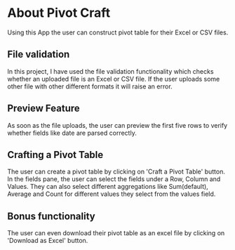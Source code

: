 # About Pivot Craft
Using this App the user can construct pivot table for their Excel or CSV files.

## File validation

In this project, I have used the file validation functionality which checks whether an uploaded file is an Excel or CSV file. If the user uploads some other file with other different formats it will raise an error.

## Preview Feature

As soon as the file uploads, the user can preview the first five rows to verify whether fields like date are parsed correctly.

## Crafting a Pivot Table

The user can create a pivot table by clicking on 'Craft a Pivot Table' button.
In the fields pane, the user can select the fields under a Row, Column and Values.
They can also select different aggregations like Sum(default), Average and Count for different values they select from the values field.

## Bonus functionality

The user can even download their pivot table as an excel file by clicking on 'Download as Excel' button.
